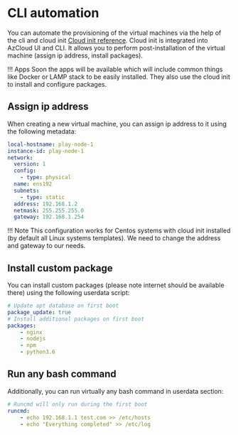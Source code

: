 # CLI automation

You can automate the provisioning of the virtual machines via the help of the cli and cloud init [Cloud init reference](https://cloudinit.readthedocs.io/en/latest/). Cloud init is integrated into AzCloud UI and CLI. It allows you to perform post-installation of the virtual machine (assign ip address, install packages).

!!! Apps
    Soon the apps will be available which will include common things like Docker or LAMP stack to be easily installed. They also use the cloud init to install and configure packages.

## Assign ip address
When creating a new virtual machine, you can assign ip address to it using the following metadata:

```yaml
local-hostname: play-node-1
instance-id: play-node-1
network:
  version: 1
  config:
    - type: physical
  name: ens192
  subnets:
    - type: static
  address: 192.168.1.2
  netmask: 255.255.255.0
  gateway: 192.168.1.254
```
!!! Note
    This configuration works for Centos systems with cloud init installed (by default all Linux systems templates).
We need to change the address and gateway to our needs.

## Install custom package
You can install custom packages (please note internet should be available there) using the following userdata script:

```yaml
# Update apt database on first boot
package_update: true
# Install additional packages on first boot
packages:
    - nginx
    - nodejs
    - npm
    - python3.6
```

## Run any bash command
Additionally, you can run virtually any bash command in userdata section:

```yaml
# Runcmd will only run during the first boot
runcmd:
    - echo 192.168.1.1 test.com >> /etc/hosts
    - echo "Everything completed" >> /etc/log
```